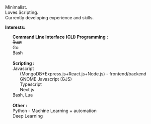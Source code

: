 
<p align="center">
 <!--
 <img width="100px" src="" align="center" alt="" />
 <h2 align="center">Hi there 👋</h2>
-->
 <p align="left">
  Minimalist.<br/>
  Loves Scripting.<br/>
  Currently developing experience and skills.
 </p>
</p>

<p align="center">
<p align="left"><b>Interests:</b></p> 
     <ul align="left" style="list-style-type:none">
     <h><b>Command Line Interface (CLI) Programming :</b></h>
     <li> <strike>Rust</strike> </li>
     <li> Go</li>
     <li> Bash </li>
     <br/>
     <h><b>Scripting :</b></h> 
      <li> Javascript 
         <ul align="left" style="list-style-type:none">
          <li> (MongoDB+Express.js+React.js+Node.js) - frontend/backend </li>
          <li> GNOME Javascript (GJS) </li>
          <li> Typescript </li>
          <li> Next.js </li>
         </ul> 
       </li>
      <li> Bash, Lua </li>
      <br/>
      <h><b>Other :</b></h> 
      <li> Python - Machine Learning + automation </li>
      <li> Deep Learning </li>
     </ul>
 </p>

<!--
[![Readme Card](https://github-readme-stats.vercel.app/api/pin/?username=ya-suke&repo=shell-scripts&title_color=fff&icon_color=f9f9f9&text_color=9f9f9f&bg_color=0d1117)](https://github.com/ya-suke/shell-scripts)
[![Readme Card](https://github-readme-stats.vercel.app/api/pin/?username=ya-suke&repo=expense-tracker&title_color=fff&icon_color=f9f9f9&text_color=9f9f9f&bg_color=0d1117)](https://github.com/ya-suke/expense-tracker)
[![Readme Card](https://github-readme-stats.vercel.app/api/pin/?username=ya-suke&repo=dotfiles&title_color=fff&icon_color=f9f9f9&text_color=9f9f9f&bg_color=0d1117)](https://github.com/ya-suke/dotfiles)
[![Readme Card](https://github-readme-stats.vercel.app/api/pin/?username=ya-suke&repo=ligatures&title_color=fff&icon_color=f9f9f9&text_color=9f9f9f&bg_color=0d1117)](https://github.com/ya-suke/ligatures)

<p align="center">
 <img width="100px" src="https://res.cloudinary.com/anuraghazra/image/upload/v1594908242/logo_ccswme.svg" align="center" alt="GitHub Stats" />
 <h2 align="center">Stats</h2>
</p>

[![ya-suke's github stats](https://github-readme-stats.vercel.app/api?username=ya-suke&show_icons=true&include_all_commits=true&count_private=true&&hide=contribs,prs,issues,stars&title_color=fff&icon_color=f9f9f9&text_color=9f9f9f&bg_color=151515)](https://github.com/ya-suke)
[![ya-suke's Top Languages](https://github-readme-stats.vercel.app/api/top-langs/?username=ya-suke&layout=compact&title_color=fff&icon_color=f9f9f9&text_color=9f9f9f&bg_color=151515)](https://github.com/ya-suke)


## Contact

<details>
  <summary>📫 How to reach me</summary>
  <br>
  <ul>
    <li>
      <a href="https://twitter.com/">Twitter</a>
    </li>
    <li>
      <a href="https://www.instagram.com/">Instagram</a>
    </li>
    <li>
      <a href="https://www.linkedin.com/in/">Linkedin</a>
    </li>
    <li>
      <a href="mailto:">Email</a>
    </li>
    <li>
      <a href="">Website</a>
    </li>
  </ul>
</details>

![visitors](https://visitor-badge.laobi.icu/badge?page_id=)

**Ya-suke/ya-suke** is a ✨ _special_ ✨ repository because its `README.md` (this file) appears on your GitHub profile.

Here are some ideas to get you started:

- 🔭 I’m currently working on ...
- 🌱 I’m currently learning ...
- 👯 I’m looking to collaborate on ...
- 🤔 I’m looking for help with ...
- 💬 Ask me about ...
- 📫 How to reach me: ...
- 😄 Pronouns: ...
- ⚡ Fun fact: ...
-->
